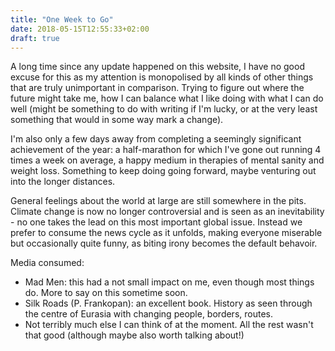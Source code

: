 ```yaml
---
title: "One Week to Go"
date: 2018-05-15T12:55:33+02:00
draft: true
---
```


A long time since any update happened on this website, I have no good excuse for this as my attention is monopolised by all kinds of other things that are truly unimportant in comparison. Trying to figure out where the future might take me, how I can balance what I like doing with what I can do well (might be something to do with writing if I'm lucky, or at the very least something that would in some way mark a change).

I'm also only a few days away from completing a seemingly significant achievement of the year: a half-marathon for which I've gone out running 4 times a week on average, a happy medium in therapies of mental sanity and weight loss. Something to keep doing going forward, maybe venturing out into the longer distances.

General feelings about the world at large are still somewhere in the pits. Climate change is now no longer controversial and is seen as an inevitability - no one takes the lead on this most important global issue. Instead we prefer to consume the news cycle as it unfolds, making everyone miserable but occasionally quite funny, as biting irony becomes the default behavoir.

Media consumed:

* Mad Men: this had a not small impact on me, even though most things do. More to say on this sometime soon.
* Silk Roads (P. Frankopan): an excellent book. History as seen through the centre of Eurasia with changing people, borders, routes.
* Not terribly much else I can think of at the moment. All the rest wasn't that good (although maybe also worth talking about!)
